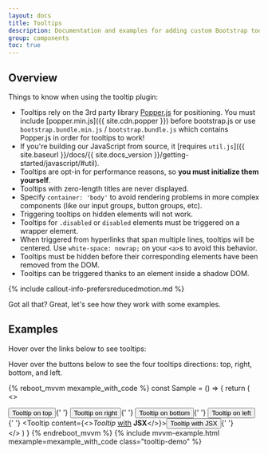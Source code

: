 ```yaml
---
layout: docs
title: Tooltips
description: Documentation and examples for adding custom Bootstrap tooltips with CSS and JavaScript using CSS3 for animations and data-attributes for local title storage.
group: components
toc: true
---
```


## Overview

Things to know when using the tooltip plugin:

- Tooltips rely on the 3rd party library [Popper.js](https://popper.js.org/) for positioning. You must include [popper.min.js]({{ site.cdn.popper }}) before bootstrap.js or use `bootstrap.bundle.min.js` / `bootstrap.bundle.js` which contains Popper.js in order for tooltips to work!
- If you're building our JavaScript from source, it [requires `util.js`]({{ site.baseurl }}/docs/{{ site.docs_version }}/getting-started/javascript/#util).
- Tooltips are opt-in for performance reasons, so **you must initialize them yourself**.
- Tooltips with zero-length titles are never displayed.
- Specify `container: 'body'` to avoid rendering problems in more complex components (like our input groups, button groups, etc).
- Triggering tooltips on hidden elements will not work.
- Tooltips for `.disabled` or `disabled` elements must be triggered on a wrapper element.
- When triggered from hyperlinks that span multiple lines, tooltips will be centered. Use `white-space: nowrap;` on your `<a>`s to avoid this behavior.
- Tooltips must be hidden before their corresponding elements have been removed from the DOM.
- Tooltips can be triggered thanks to an element inside a shadow DOM.

{% include callout-info-prefersreducedmotion.md %}

Got all that? Great, let's see how they work with some examples.

## Examples

Hover over the links below to see tooltips:

Hover over the buttons below to see the four tooltips directions: top, right, bottom, and left.

{% reboot_mvvm mexample_with_code %}
const Sample = () => {
  return (
    <>
      <div class="bd-example-tooltips">
        <Tooltip placement="top" content="Tooltip on top"><Button theme="secondary">Tooltip on top</Button></Tooltip>{' '}
        <Tooltip placement="right" content="Tooltip on right"><Button theme="secondary">Tooltip on right</Button></Tooltip>{' '}
        <Tooltip placement="bottom" content="Tooltip on bottom"><Button theme="secondary">Tooltip on bottom</Button></Tooltip>{' '}
        <Tooltip placement="left" content="Tooltip on left"><Button theme="secondary">Tooltip on left</Button></Tooltip>{' '}
        <Tooltip content={<><em>Tooltip</em> <u>with</u> <b>JSX</b></>}><Button theme="secondary">Tooltip with JSX</Button></Tooltip>{' '}
      </div>
    </>
  )
}
{% endreboot_mvvm %}
{% include mvvm-example.html mexample=mexample_with_code class="tooltip-demo" %}
